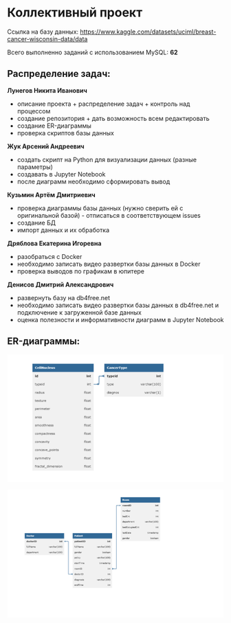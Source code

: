 # Коллективный проект

Ссылка на базу данных: https://www.kaggle.com/datasets/uciml/breast-cancer-wisconsin-data/data

Всего выполненно заданий с использованием MySQL: **62**

## Распределение задач:
**Лунегов Никита Иванович**
 - описание проекта + распределение задач + контроль над процессом
 - создание репозитория + дать возможность всем редактировать
 - создание ER-диаграммы
 - проверка скриптов базы данных

**Жук Арсений Андреевич** 
 - создать скрипт на Python для визуализации данных (разные параметры)
 - создавать в Jupyter Notebook
 - после диаграмм необходимо сформировать вывод

**Кузьмин Артём Дмитриевич**
 - проверка диаграммы базы данных (нужно сверить ей с оригинальной базой) - отписаться в соответствующем issues
 - создание БД
 - импорт данных и их обработка

**Дряблова Екатерина Игоревна**
 - разобраться с Docker
 - необходимо записать видео развертки базы данных в Docker
 - проверка выводов по графикам в юпитере

**Денисов Дмитрий Александрович**
 - развернуть базу на db4free.net
 - необходимо записать видео развертки базы данных в db4free.net и подключение к загруженной базе данных
 - оценка полезности и информативности диаграмм в Jupyter Notebook

## ER-диаграммы:
![alt text](https://github.com/Nigota/MySQL/blob/main/db_diagram.png)

![alt text](https://github.com/Nigota/MySQL/blob/main/Tasks/G8/db_hospital.png)
